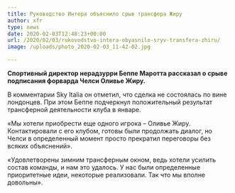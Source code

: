 ```yaml
---
title: Руководство Интера объяснило срыв трансфера Жиру
author: xfr
type: news
date: 2020-02-03T12:48:23+00:00
url: /2020/02/03/rukovodstvo-intera-obyasnilo-sryv-transfera-zhiru/
image: /uploads/photo_2020-02-03_11-42-02.jpg

---
```

**Спортивный директор нерадзурри Беппе Маротта рассказал о срыве подписания форварда Челси Оливье Жиру.**

В комментарии Sky Italia он отметил, что сделка не состоялась по вине лондонцев. При этом Беппе подчеркнул положительный результат трансферной деятельности клуба в январе.

«Мы хотели приобрести еще одного игрока – Оливье Жиру. Контактировали с его клубом, готовы были продолжать диалог, но Челси в определенный момент просто прекратил переговоры без всяких объяснений».

«Удовлетворены зимним трансферным окном, ведь хотели усилить состав команды, и нам это удалось. У нас были определенные приоритетные идеи, некоторые реализовали. Так что мы вполне довольны».